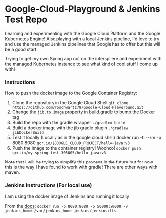 # Google-Cloud-Playground & Jenkins Test Repo

Learning and experimenting with the Google Cloud Platform and the Google Kubernetes Engine! Also playing with a local Jenkins pipeline,
I'd love to try and use the managed Jenkins pipelines that Google has to offer but this will be a good start.

Trying to get my own Spring app out on the intersphere and experiment with the managed Kubernetes instance to see what kind
of cool stuff I come up with!

### Instructions

How to push the docker image to the Google Container Registry:

1. Clone the repository in the Google Cloud Shell `git clone https://github.com/roschwartz79/Google-Cloud-Playground.git`
2. Change the `jib.to.image` property in build.gradle to bump the Docker tag
3. Build the repo with the gradle wrapper `./gradlew build`
4. Build a docker image with the jib gradle plugin `./gradlew jibDockerBuild`
5. Test it locally (Locally as in the google cloud shell) docker run -ti --rm -p 8080:8080 `gcr.io/$GOOGLE_CLOUD_PROJECT/hello-java:v3`
6. Push the image to the container registry! Woohoo! `docker push gcr.io/my-spring-test-305005/hello-java:v3`

Note that I will be trying to simplify this process in the future but for now this is the way I have found to work with gradle! There
are other ways with maven.

### Jenkins Instructions (For local use)

I am using the docker image of Jenkins and running it locally

From the [docs](https://github.com/jenkinsci/docker/blob/master/README.md): `docker run -p 8080:8080 -p 50000:50000 -v jenkins_home:/var/jenkins_home jenkins/jenkins:lts
`

